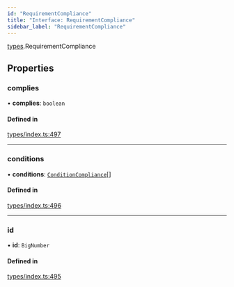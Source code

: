 ```yaml
---
id: "RequirementCompliance"
title: "Interface: RequirementCompliance"
sidebar_label: "RequirementCompliance"
---
```


[types](../../../modules/Types/Types.md).RequirementCompliance

## Properties

### complies

• **complies**: `boolean`

#### Defined in

[types/index.ts:497](https://github.com/PolymeshAssociation/polymesh-sdk/blob/5a778578/src/types/index.ts#L497)

___

### conditions

• **conditions**: [`ConditionCompliance`](../ConditionCompliance/ConditionCompliance.md)[]

#### Defined in

[types/index.ts:496](https://github.com/PolymeshAssociation/polymesh-sdk/blob/5a778578/src/types/index.ts#L496)

___

### id

• **id**: `BigNumber`

#### Defined in

[types/index.ts:495](https://github.com/PolymeshAssociation/polymesh-sdk/blob/5a778578/src/types/index.ts#L495)
